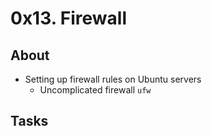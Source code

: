 # 0x13. Firewall
## About
* Setting up firewall rules on Ubuntu servers
	* Uncomplicated firewall `ufw`
## Tasks
